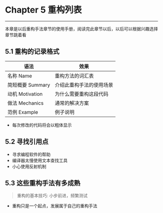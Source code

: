 # Chapter 5 重构列表 # 
---
本章是以后重构手法章节的使用手册，阅读完此章节以后，以后可以根据兴趣选择章节跳着看

## 5.1 重构的记录格式 ## 
|语法|效果|
|----|-----|
| 名称 Name | 重构方法的词汇表|
| 简短概要 Summary | 介绍此重构手法的使用场景|
| 动机 Motivation | 为什么需要重构这段代码|
| 做法 Mechanics | 通常的解决方案|
| 范例 Example | 例子说明 | 

* 每次修改的代码将会以粗体显示

## 5.2 寻找引用点 ##
* 寻求编程软件的帮助
* 编译器太慢使用文本查找工具
* 小心使用反射机制

## 5.3 这些重构手法有多成熟 ##
> 重构的基本技巧: 小步前进，频繁测试
* 重构只是一个起点，发展属于自己的重构手法




